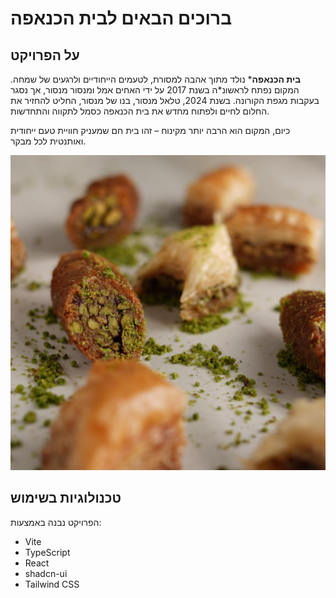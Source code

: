 # ברוכים הבאים לבית הכנאפה

## על הפרויקט

**בית הכנאפה**\* נולד מתוך אהבה למסורת, לטעמים הייחודיים ולרגעים של שמחה. המקום נפתח לראשונ\*ה בשנת 2017 על ידי האחים אמל ומנסור מנסור, אך נסגר בעקבות מגפת הקורונה. בשנת 2024, טלאל מנסור, בנו של מנסור, החליט להחזיר את החלום לחיים ולפתוח מחדש את בית הכנאפה כסמל לתקווה והתחדשות.

כיום, המקום הוא הרבה יותר מקינוח – זהו בית חם שמעניק חוויית טעם ייחודית ואותנטית לכל מבקר.

<img src="/public/images/baklawaPistachio.jpg" alt="Baklava" width="600" />

## טכנולוגיות בשימוש

הפרויקט נבנה באמצעות:

- Vite
- TypeScript
- React
- shadcn-ui
- Tailwind CSS
